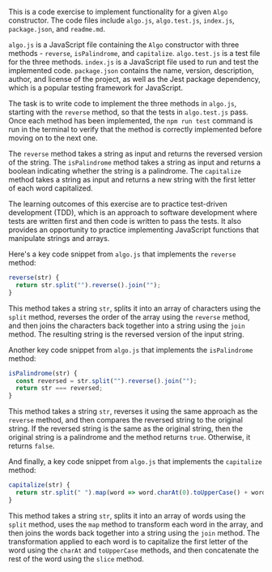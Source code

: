 This is a code exercise to implement functionality for a given `Algo` constructor. The code files include `algo.js`, `algo.test.js`, `index.js`, `package.json`, and `readme.md`.

`algo.js` is a JavaScript file containing the `Algo` constructor with three methods - `reverse`, `isPalindrome`, and `capitalize`. `algo.test.js` is a test file for the three methods. `index.js` is a JavaScript file used to run and test the implemented code. `package.json` contains the name, version, description, author, and license of the project, as well as the Jest package dependency, which is a popular testing framework for JavaScript.

The task is to write code to implement the three methods in `algo.js`, starting with the `reverse` method, so that the tests in `algo.test.js` pass. Once each method has been implemented, the `npm run test` command is run in the terminal to verify that the method is correctly implemented before moving on to the next one.

The `reverse` method takes a string as input and returns the reversed version of the string. The `isPalindrome` method takes a string as input and returns a boolean indicating whether the string is a palindrome. The `capitalize` method takes a string as input and returns a new string with the first letter of each word capitalized.

The learning outcomes of this exercise are to practice test-driven development (TDD), which is an approach to software development where tests are written first and then code is written to pass the tests. It also provides an opportunity to practice implementing JavaScript functions that manipulate strings and arrays.

Here's a key code snippet from `algo.js` that implements the `reverse` method:

```javascript
reverse(str) {
  return str.split("").reverse().join("");
}

```

This method takes a string `str`, splits it into an array of characters using the `split` method, reverses the order of the array using the `reverse` method, and then joins the characters back together into a string using the `join` method. The resulting string is the reversed version of the input string.

Another key code snippet from `algo.js` that implements the `isPalindrome` method:

```javascript
isPalindrome(str) {
  const reversed = str.split("").reverse().join("");
  return str === reversed;
}

```

This method takes a string `str`, reverses it using the same approach as the `reverse` method, and then compares the reversed string to the original string. If the reversed string is the same as the original string, then the original string is a palindrome and the method returns `true`. Otherwise, it returns `false`.

And finally, a key code snippet from `algo.js` that implements the `capitalize` method:

```javascript
capitalize(str) {
  return str.split(" ").map(word => word.charAt(0).toUpperCase() + word.slice(1)).join(" ");
}

```

This method takes a string `str`, splits it into an array of words using the `split` method, uses the `map` method to transform each word in the array, and then joins the words back together into a string using the `join` method. The transformation applied to each word is to capitalize the first letter of the word using the `charAt` and `toUpperCase` methods, and then concatenate the rest of the word using the `slice` method.